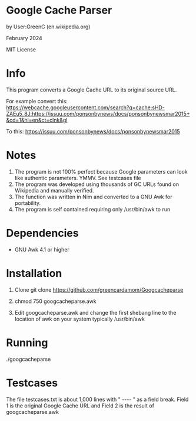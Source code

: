 Google Cache Parser
===================
by User:GreenC (en.wikipedia.org)

February 2024

MIT License

Info
========
This program converts a Google Cache URL to its original source URL.

For example convert this: https://webcache.googleusercontent.com/search?q=cache:sHD-ZAEu5_8J:https://issuu.com/ponsonbynews/docs/ponsonbynewsmar2015+&cd=1&hl=en&ct=clnk&gl

To this: https://issuu.com/ponsonbynews/docs/ponsonbynewsmar2015

Notes
========

1.   The program is not 100% perfect because Google parameters can look like authentic parameters. YMMV. See testcases file
2.   The program was developed using thousands of GC URLs found on Wikipedia and manually verified.
3.   The function was written in Nim and converted to a GNU Awk for portability.
4.   The program is self contained requiring only /usr/bin/awk to run

Dependencies 
========
* GNU Awk 4.1 or higher

Installation
========

1. Clone
	git clone https://github.com/greencardamom/Googcacheparse

2. chmod 750 googcacheparse.awk

3. Edit googcacheparse.awk and change the first shebang line to the location of awk on your system typically /usr/bin/awk

Running
========

./googcacheparse <url>


Testcases
========

The file testcases.txt is about 1,000 lines with " ---- " as a field break. Field 1 is the original Google Cache URL and Field 2 is the result of googcacheparse.awk
